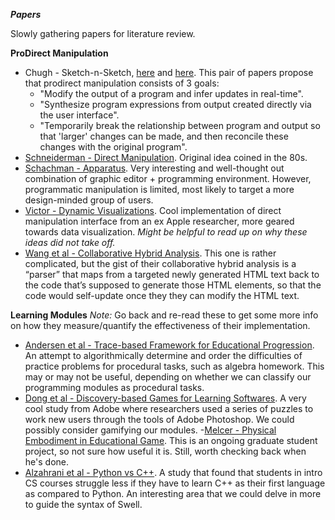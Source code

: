 ***Papers***

Slowly gathering papers for literature review.

**ProDirect Manipulation**
- Chugh - Sketch-n-Sketch, [here](https://arxiv.org/pdf/1507.02988.pdf) and [here](https://arxiv.org/pdf/1809.04209.pdf). This pair of papers propose that prodirect manipulation consists of 3 goals:
  - "Modify the output of a program and infer updates in real-time".
  - "Synthesize program expressions from output created directly via the user interface".
  - "Temporarily break the relationship between program and output so that 'larger' changes can be made, and then reconcile these changes with the original program".
- [Schneiderman - Direct Manipulation](https://www.cs.umd.edu/~ben/papers/Shneiderman1997Direct.pdf). Original idea coined in the 80s.
- [Schachman - Apparatus](https://www.youtube.com/watch?v=i3Xack9ufYk). Very interesting and well-thought out combination of graphic editor + programming environment. However, programmatic manipulation is limited, most likely to target a more design-minded group of users.
- [Victor - Dynamic Visualizations](https://www.youtube.com/watch?v=ef2jpjTEB5U). Cool implementation of direct manipulation interface from an ex Apple researcher, more geared towards data visualization. *Might be helpful to read up on why these ideas did not take off.*
- [Wang et al - Collaborative Hybrid Analysis](http://www.cs.utsa.edu/~xwang/papers/fse12.pdf). This one is rather complicated, but the gist of their collaborative hybrid analysis is a “parser” that maps from a targeted newly generated HTML text back to the code that’s supposed to generate those HTML elements, so that the code would self-update once they they can modify the HTML text.

**Learning Modules**
*Note:* Go back and re-read these to get some more info on how they measure/quantify the effectiveness of their implementation.
- [Andersen et al - Trace-based Framework for Educational Progression](https://www.microsoft.com/en-us/research/wp-content/uploads/2016/12/chi13.pdf). An attempt to algorithmically determine and order the difficulties of practice problems for procedural tasks, such as algebra homework. This may or may not be useful, depending on whether we can classify our programming modules as procedural tasks.
- [Dong et al - Discovery-based Games for Learning Softwares](http://delivery.acm.org/10.1145/2210000/2208358/p2083-dong.pdf?ip=137.165.175.14&id=2208358&acc=ACTIVE%20SERVICE&key=73B3886B1AEFC4BB%2E2C072D704A936475%2E4D4702B0C3E38B35%2E4D4702B0C3E38B35&__acm__=1537805553_8045085e408caa23d661b11bd0396fd1). A very cool study from Adobe where researchers used a series of puzzles to work new users through the tools of Adobe Photoshop. We could possibly consider gamifying our modules.
-[Melcer - Physical Embodiment in Educational Game](http://delivery.acm.org/10.1145/3080000/3078704/p532-melcer.pdf?ip=137.165.175.14&id=3078704&acc=ACTIVE%20SERVICE&key=73B3886B1AEFC4BB%2E2C072D704A936475%2E4D4702B0C3E38B35%2E4D4702B0C3E38B35&__acm__=1537805845_67c5f2632ad200d72afb77264b337e35). This is an ongoing graduate student project, so not sure how useful it is. Still, worth checking back when he's done.
- [Alzahrani et al - Python vs C++](http://delivery.acm.org/10.1145/3170000/3160586/p86-alzahrani.pdf?ip=137.165.175.14&id=3160586&acc=ACTIVE%20SERVICE&key=73B3886B1AEFC4BB%2E2C072D704A936475%2E4D4702B0C3E38B35%2E4D4702B0C3E38B35&__acm__=1537807015_db6b77f1c2b7ab543a1b96bc6cf129bc). A study that found that students in intro CS courses struggle less if they have to learn C++ as their first language as compared to Python. An interesting area that we could delve in more to guide the syntax of Swell.
